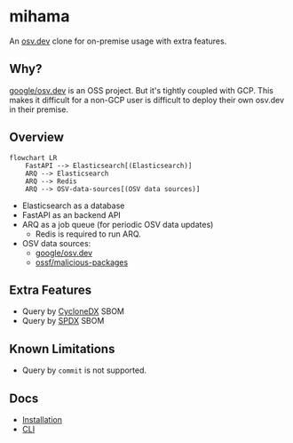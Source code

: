 # mihama

An [osv.dev](https://osv.dev/) clone for on-premise usage with extra features.

## Why?

[google/osv.dev](https://github.com/google/osv.dev) is an OSS project. But it's tightly coupled with GCP. This makes it difficult for a non-GCP user is difficult to deploy their own osv.dev in their premise.

## Overview

```mermaid
flowchart LR
    FastAPI --> Elasticsearch[(Elasticsearch)]
    ARQ --> Elasticsearch
    ARQ --> Redis
    ARQ --> OSV-data-sources[(OSV data sources)]
```

- Elasticsearch as a database
- FastAPI as an backend API
- ARQ as a job queue (for periodic OSV data updates)
  - Redis is required to run ARQ.
- OSV data sources:
  - [google/osv.dev](https://github.com/google/osv.dev)
  - [ossf/malicious-packages](https://github.com/ossf/malicious-packages)

## Extra Features

- Query by [CycloneDX](https://cyclonedx.org/) SBOM
- Query by [SPDX](https://spdx.dev/) SBOM

## Known Limitations

- Query by `commit` is not supported.

## Docs

- [Installation](https://github.com/ninoseki/mihama/wiki/Installation)
- [CLI](https://github.com/ninoseki/mihama/wiki/CLI)
